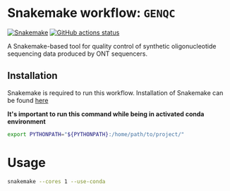 # Snakemake workflow: `GENQC`

[![Snakemake](https://img.shields.io/badge/snakemake-≥6.3.0-brightgreen.svg)](https://snakemake.github.io)
[![GitHub actions status](https://github.com/jsimonas/oligo-bench/workflows/Tests/badge.svg)](https://github.com/jsimonas/oligo-bench/actions?query=branch%3Amain+workflow%3ATests)


A Snakemake-based tool for quality control of synthetic oligonucleotide sequencing data produced by ONT sequencers.

## Installation

Snakemake is required to run this workflow. Installation of Snakemake can be found <a href='https://snakemake.readthedocs.io/en/stable/getting_started/installation.html'>here</a>

**It's important to run this command while being in activated conda environment**
```bash
export PYTHONPATH="${PYTHONPATH}:/home/path/to/project/"
```

# Usage

```bash
snakemake --cores 1 --use-conda
```